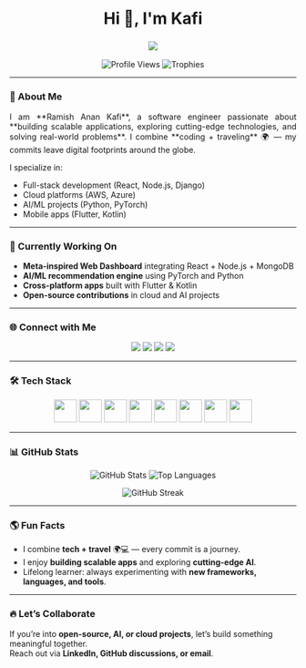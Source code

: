 <h1 align="center">Hi 👋, I'm Kafi</h1>
<h3 align="center">
  <img src="https://readme-typing-svg.herokuapp.com?font=Fira+Code&size=28&pause=1000&color=0e75b6&width=600&lines=Software+Engineer;Full-Stack+Developer;Cloud+%26+AI+Enthusiast" />
</h3>

<p align="center">
  <img src="https://komarev.com/ghpvc/?username=kafi003&label=Profile%20views&color=0e75b6&style=flat" alt="Profile Views" />
  <img src="https://github-profile-trophy.vercel.app/?username=kafi003&theme=darkhub&row=1&column=7" alt="Trophies" />
</p>

---

### 🌟 About Me
<p align="justify">
I am **Ramish Anan Kafi**, a software engineer passionate about **building scalable applications, exploring cutting-edge technologies, and solving real-world problems**.  
I combine **coding + traveling** 🌍 — my commits leave digital footprints around the globe.  

I specialize in:
- Full-stack development (React, Node.js, Django)
- Cloud platforms (AWS, Azure)
- AI/ML projects (Python, PyTorch)
- Mobile apps (Flutter, Kotlin)
</p>

---

### 🔭 Currently Working On
- **Meta-inspired Web Dashboard** integrating React + Node.js + MongoDB  
- **AI/ML recommendation engine** using PyTorch and Python  
- **Cross-platform apps** built with Flutter & Kotlin  
- **Open-source contributions** in cloud and AI projects  

---

### 🌐 Connect with Me
<p align="center">
  <a href="https://linkedin.com/in/ramishanan-kafi" target="_blank"><img src="https://img.shields.io/badge/LinkedIn-Kafi003-blue?style=for-the-badge&logo=linkedin&logoColor=white" /></a>
  <a href="https://twitter.com/" target="_blank"><img src="https://img.shields.io/badge/Twitter-@Kafi003-1DA1F2?style=for-the-badge&logo=twitter&logoColor=white" /></a>
  <a href="mailto:rakafi003@gmail.com"><img src="https://img.shields.io/badge/Email-rakafi003@gmail.com-D14836?style=for-the-badge&logo=gmail&logoColor=white" /></a>
  <a href="https://www.instagram.com/" target="_blank"><img src="https://img.shields.io/badge/Instagram-@kafi003-E4405F?style=for-the-badge&logo=instagram&logoColor=white" /></a>
</p>

---

### 🛠️ Tech Stack
<p align="center">
  <img src="https://cdn.jsdelivr.net/gh/devicons/devicon/icons/python/python-original.svg" width="40" height="40" />
  <img src="https://cdn.jsdelivr.net/gh/devicons/devicon/icons/javascript/javascript-original.svg" width="40" height="40" />
  <img src="https://cdn.jsdelivr.net/gh/devicons/devicon/icons/react/react-original.svg" width="40" height="40" />
  <img src="https://cdn.jsdelivr.net/gh/devicons/devicon/icons/nodejs/nodejs-original.svg" width="40" height="40" />
  <img src="https://cdn.jsdelivr.net/gh/devicons/devicon/icons/flutter/flutter-original.svg" width="40" height="40" />
  <img src="https://cdn.jsdelivr.net/gh/devicons/devicon/icons/aws/aws-original.svg" width="40" height="40" />
  <img src="https://cdn.jsdelivr.net/gh/devicons/devicon/icons/django/django-original.svg" width="40" height="40" />
  <img src="https://cdn.jsdelivr.net/gh/devicons/devicon/icons/cplusplus/cplusplus-original.svg" width="40" height="40" />
</p>

---

### 📊 GitHub Stats
<p align="center">
  <img src="https://github-readme-stats.vercel.app/api?username=kafi003&show_icons=true&theme=radical&count_private=true" alt="GitHub Stats" />
  <img src="https://github-readme-stats.vercel.app/api/top-langs/?username=kafi003&layout=compact&theme=radical" alt="Top Languages" />
</p>

<p align="center">
  <img src="https://github-readme-streak-stats.herokuapp.com/?user=kafi003&theme=radical" alt="GitHub Streak" />
</p>

---

### 🌎 Fun Facts
- I combine **tech + travel** 🌍💻 — every commit is a journey.  
- I enjoy **building scalable apps** and exploring **cutting-edge AI**.  
- Lifelong learner: always experimenting with **new frameworks, languages, and tools**.  

---

### 🔥 Let’s Collaborate
If you’re into **open-source, AI, or cloud projects**, let’s build something meaningful together.  
Reach out via **LinkedIn, GitHub discussions, or email**.
